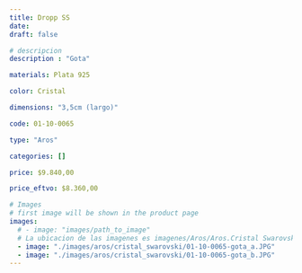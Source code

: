 ```yaml
---
title: Dropp SS
date: 
draft: false

# descripcion
description : "Gota"

materials: Plata 925

color: Cristal

dimensions: "3,5cm (largo)"

code: 01-10-0065

type: "Aros"

categories: []

price: $9.840,00

price_eftvo: $8.360,00

# Images
# first image will be shown in the product page
images:
  # - image: "images/path_to_image"
  # La ubicacion de las imagenes es imagenes/Aros/Aros.Cristal Swarovski/01-10-0065-dropp-ss
  - image: "./images/aros/cristal_swarovski/01-10-0065-gota_a.JPG"
  - image: "./images/aros/cristal_swarovski/01-10-0065-gota_b.JPG"
---
```

